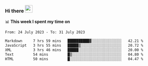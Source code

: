 ### Hi there <a href="https://www.gautamkrishnar.com/"><img src="https://media.giphy.com/media/hvRJCLFzcasrR4ia7z/giphy.gif" width="25px"></a>

📊 **This week I spent my time on**

<!--START_SECTION:waka-->

```txt
From: 24 July 2023 - To: 31 July 2023

Markdown     7 hrs 59 mins   ██████████▓░░░░░░░░░░░░░░   42.21 %
JavaScript   3 hrs 55 mins   █████▒░░░░░░░░░░░░░░░░░░░   20.72 %
XML          3 hrs 46 mins   █████░░░░░░░░░░░░░░░░░░░░   20.00 %
Text         54 mins         █▒░░░░░░░░░░░░░░░░░░░░░░░   04.80 %
HTML         50 mins         █░░░░░░░░░░░░░░░░░░░░░░░░   04.47 %
```

<!--END_SECTION:waka-->
